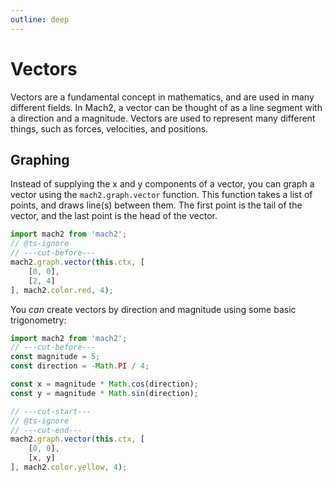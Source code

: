 ```yaml
---
outline: deep
---
```


# Vectors

Vectors are a fundamental concept in mathematics, and are used in many different fields. In Mach2, a vector can be thought of as a line segment with a direction and a magnitude. Vectors are used to represent many different things, such as forces, velocities, and positions.

## Graphing

Instead of supplying the x and y components of a vector, you can graph a vector using the `mach2.graph.vector` function. This function takes a list of points, and draws line(s) between them. The first point is the tail of the vector, and the last point is the head of the vector.

```ts twoslash
import mach2 from 'mach2';
// @ts-ignore
// ---cut-before---
mach2.graph.vector(this.ctx, [
    [0, 0],
    [2, 4]
], mach2.color.red, 4);
```

<div class="canvas">
    <canvas class="mach2" id="example1"></canvas>
</div>

You *can* create vectors by direction and magnitude using some basic trigonometry:
    
```ts twoslash
import mach2 from 'mach2';
// ---cut-before---
const magnitude = 5;
const direction = -Math.PI / 4;

const x = magnitude * Math.cos(direction);
const y = magnitude * Math.sin(direction);

// ---cut-start---
// @ts-ignore
// ---cut-end---
mach2.graph.vector(this.ctx, [
    [0, 0],
    [x, y]
], mach2.color.yellow, 4);
```

<div class="canvas">
    <canvas class="mach2" id="example2"></canvas>
</div>

<script>
    import mach2 from 'mach2';

    const darkmode = document.querySelector('html').classList.contains('dark');

    const bg = darkmode ? mach2.color.black : mach2.color.white;
    const foreground = darkmode ? mach2.color.white : mach2.color.black;

    // vue will await this script, so we need to async load the canvas
    setTimeout(() => {
        const canvas = document.getElementById('example1');

        if (canvas) {
            const scene = mach2.scene(canvas, {
                background: bg
            });

            scene.add(
                new class extends mach2.Static {
                    mount() {
                        if (!this.ctx) return;

                        mach2.graph.axis(this.ctx, undefined, mach2.color.opacity(foreground, 0.4));

                        mach2.graph.vector(this.ctx, [
                            [0, 0],
                            [2, 4]
                        ], mach2.color.red, 4);

                        mach2.graph.point(this.ctx, 2, 4, mach2.color.red, undefined, undefined, undefined, foreground);
                    }
                }
            );

            scene.start();
        }

        const canvas2 = document.getElementById('example2');

        if (canvas2) {
            const scene = mach2.scene(canvas2, {
                background: bg
            });

            scene.add(
                new class extends mach2.Static {
                    mount() {
                        if (!this.ctx) return;

                        mach2.graph.axis(this.ctx, undefined, mach2.color.opacity(foreground, 0.4));

                        const magnitude = 5;
                        const direction = -Math.PI / 4;

                        const x = magnitude * Math.cos(direction);
                        const y = magnitude * Math.sin(direction);

                        mach2.graph.vector(this.ctx, [
                            [0, 0],
                            [x, y]
                        ], mach2.color.yellow, 4);

                        mach2.graph.point(this.ctx, x, y, mach2.color.yellow, undefined, undefined, 'bottom', foreground);
                    }
                }
            );

            scene.start();
        }
    })
</script>